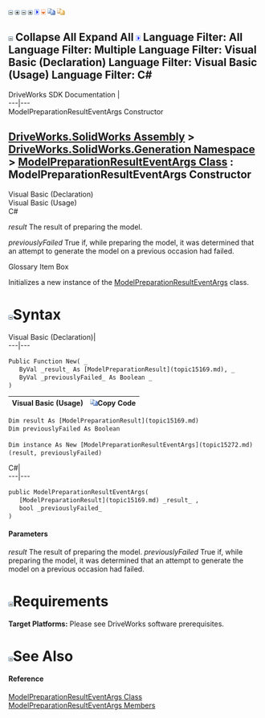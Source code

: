 ![](dotnetimages/collapse.gif) ![](dotnetimages/expand.gif) ![](dotnetimages/collapse.gif) ![](dotnetimages/expand.gif) ![](dotnetimages/drpdown.gif) ![](dotnetimages/drpdown_orange.gif) ![](dotnetimages/copycode.gif) ![](dotnetimages/copycodeHighlight.gif)

![](dotnetimages/collapse.gif) Collapse All Expand All ![](dotnetimages/drpdown.gif) Language Filter: All  Language Filter: Multiple  Language Filter: Visual Basic (Declaration) Language Filter: Visual Basic (Usage) Language Filter: C#  
---  
DriveWorks SDK Documentation  |   
---|---  
ModelPreparationResultEventArgs Constructor   
  
[DriveWorks.SolidWorks Assembly](topic13342.md) > [DriveWorks.SolidWorks.Generation Namespace](topic15094.md) > [ModelPreparationResultEventArgs Class](topic15272.md) : ModelPreparationResultEventArgs Constructor  
---  
  
Visual Basic (Declaration)    
Visual Basic (Usage)    
C# 

_result_
    The result of preparing the model.

_previouslyFailed_
    True if, while preparing the model, it was determined that an attempt to generate the model on a previous occasion had failed.

Glossary Item Box

Initializes a new instance of the [ModelPreparationResultEventArgs](topic15272.md) class. 

# ![](dotnetimages/collapse.gif)Syntax

Visual Basic (Declaration)|   
---|---  
      
    
    Public Function New( _
       ByVal _result_ As [ModelPreparationResult](topic15169.md), _
       ByVal _previouslyFailed_ As Boolean _
    )  
  
Visual Basic (Usage)| ![](dotnetimages/copycode.gif)Copy Code  
---|---  
      
    
    Dim result As [ModelPreparationResult](topic15169.md)
    Dim previouslyFailed As Boolean
     
    Dim instance As New [ModelPreparationResultEventArgs](topic15272.md)(result, previouslyFailed)  
  
C#|   
---|---  
      
    
    public ModelPreparationResultEventArgs( 
       [ModelPreparationResult](topic15169.md) _result_ ,
       bool _previouslyFailed_
    )  
  
#### Parameters

 _result_
    The result of preparing the model.
_previouslyFailed_
    True if, while preparing the model, it was determined that an attempt to generate the model on a previous occasion had failed.

# ![](dotnetimages/collapse.gif)Requirements

**Target Platforms:** Please see DriveWorks software prerequisites.

# ![](dotnetimages/collapse.gif)See Also

#### Reference

[ModelPreparationResultEventArgs Class](topic15272.md)   
[ModelPreparationResultEventArgs Members](topic15273.md)


